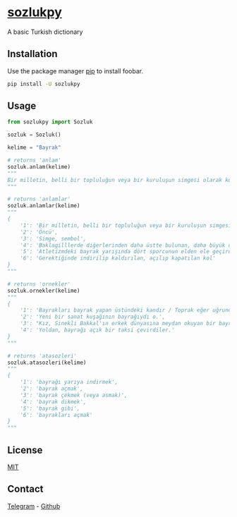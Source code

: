 # [sozlukpy](https://pypi.org/project/sozlukpy/)

A basic Turkish dictionary

## Installation

Use the package manager [pip](https://pip.pypa.io/en/stable/) to install foobar.

```bash
pip install -U sozlukpy
```

## Usage

```python
from sozlukpy import Sozluk

sozluk = Sozluk()

kelime = "Bayrak"

# returns 'anlam'
sozluk.anlam(kelime)
"""
Bir milletin, belli bir topluluğun veya bir kuruluşun simgesi olarak kullanılan, renk ve biçimle özelleştirilmiş, genellikle dikdörtgen biçiminde kumaş, sancak
"""

# returns 'anlamlar'
sozluk.anlamlar(kelime)
"""
{
    '1': 'Bir milletin, belli bir topluluğun veya bir kuruluşun simgesi olarak kullanılan, renk ve biçimle özelleştirilmiş, genellikle dikdörtgen biçiminde kumaş, sancak', 
    '2': 'Öncü', 
    '3': 'Simge, sembol', 
    '4': 'Baklagilllerde diğerlerinden daha üstte bulunan, daha büyük olan ve çoğunlukla başka bir renkte ve yuvarlakça olan taç yaprağı', 
    '5': 'Atletizmdeki bayrak yarışında dört sporcunun elden ele geçirdiği kısa, yuvarlak sopa', 
    '6': 'Gerektiğinde indirilip kaldırılan, açılıp kapatılan kol'
}
"""

# returns 'ornekler'
sozluk.ornekler(kelime)
"""
{
    '1': 'Bayrakları bayrak yapan üstündeki kandır / Toprak eğer uğrunda ölen varsa vatandır', 
    '2': 'Yeni bir sanat kuşağının bayrağıydı o.', 
    '3': "Kız, Sinekli Bakkal'ın erkek dünyasına meydan okuyan bir bayrak gibiydi.", 
    '4': 'Yoldan, bayrağı açık bir taksi çevirdiler.'
}
"""

# returns 'atasozleri'
sozluk.atasozleri(kelime)
"""
{
    '1': 'bayrağı yarıya indirmek', 
    '2': 'bayrak açmak', 
    '3': 'bayrak çekmek (veya asmak)', 
    '4': 'bayrak dikmek', 
    '5': 'bayrak gibi', 
    '6': 'bayrakları açmak'
}
"""
```

## License

[MIT](https://choosealicense.com/licenses/mit/)

## Contact

[Telegram](https://t.me/ReWoxi) - [Github](https://github.com/Meinos10)
